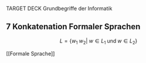 TARGET DECK
Grundbegriffe der Informatik

7 Konkatenation Formaler Sprachen
---
$$L = \{ w_1 \ w_2 | \ w\in L_1 \; \mathrm{und}\; w \in L_2 \}$$
<!--ID: 1706890488663-->

[[Formale Sprache]]